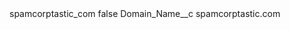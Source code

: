 <?xml version="1.0" encoding="UTF-8"?>
<CustomMetadata xmlns="http://soap.sforce.com/2006/04/metadata" xmlns:xsi="http://www.w3.org/2001/XMLSchema-instance" xmlns:xsd="http://www.w3.org/2001/XMLSchema">
    <label>spamcorptastic_com</label>
    <protected>false</protected>
    <values>
        <field>Domain_Name__c</field>
        <value xsi:type="xsd:string">spamcorptastic.com</value>
    </values>
</CustomMetadata>
